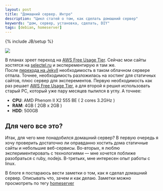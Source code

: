 ```yaml
---
layout: post
title: "Домашний сервер. Интро"
description: "Цикл статей о том, как сделать домашний сервер"
keywords: "дом, сервер, установка, сделать, DIY"
tags: [debian, homeserver]
---
```

{% include JB/setup %}

&#x20;<img src="http://31808.selcdn.ru/it-prm/pics/Debian_logo.png" class="img-center" /> <br />

В планах зреет переход на [AWS Free Usage Tier][]. Сейчас мои сайты хостятся на [selectel.ru][] и эксперементирую я там же.  
После [перехода на Jekyll][] необходимость в таком облачном сервере отпала. Точнее, необходимость разложилась на хостинг для статичных сайтов, плюс сервер для эксперементов. Первую необходимость как раз решает [AWS Free Usage Tier][], а для второй я решил использовать старый PC, который уже пару месяцев пылился в углу. А точнее:

*	**CPU**: AMD Phenom II X2 555 BE ( 2 cores 3.2GHz )
*	**RAM**: 4GB ( 2GB x 2GB )
*	**HDD**: 500GB 


## Для чего все это?

Итак, для чего мне понадобился домашний сервер? В первую очередь я хочу проверить достаточно ли оправданно хостить дома статичные сайты и небольшие веб-сервисы. Во-вторых, я люблю экспериментировать с технологиями — мне хочется поближе разобраться с ruby, nodejs. В-третьих, мне интересен опыт работы с linux. 

В блоге я постараюсь вести заметки о том, как я сделал домашний сервер. Описывать что, зачем и как делаю. Заметки можно просмотреть по тегу [homeserver][]

[AWS Free Usage Tier]: http://aws.amazon.com/s3/pricing/
[selectel.ru]: http://selectel.ru/
[homeserver]: /tags.html#homeserver-ref
[перехода на Jekyll]: /2012/12/31/wp2jekyll